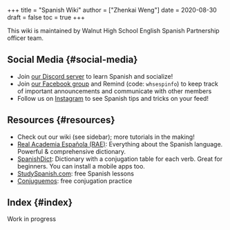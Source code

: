 +++
title = "Spanish Wiki"
author = ["Zhenkai Weng"]
date = 2020-08-30
draft = false
toc = true
+++

<div class="OPTIONS">
  <div></div>



</div>

This wiki is maintained by Walnut High School English Spanish Partnership officer team.


## Social Media {#social-media}

-   Join [our Discord server](https://discord.gg/hEqk9s3) to learn Spanish and socialize!
-   Join [our Facebook group](https://www.facebook.com/groups/530100647719173/) and Remind (code: `whsespinfo`) to keep track of important announcements and communicate with other members
-   Follow us on [Instagram](https://www.instagram.com/whsespclub/) to see Spanish tips and tricks on your feed!


## Resources {#resources}

-   Check out our wiki (see sidebar); more tutorials in the making!
-   [Real Academia Española (RAE)](https://www.rae.es/): Everything about the Spanish language. Powerful & comprehensive dictionary.
-   [SpanishDict](https://spanishdict.com): Dictionary with a conjugation table for each verb. Great for beginners. You can install a mobile apps too.
-   [StudySpanish.com](https://studyspanish.com/): free Spanish lessons
-   [Conjuguemos](https://conjuguemos.com/): free conjugation practice


## Index {#index}

Work in progress
